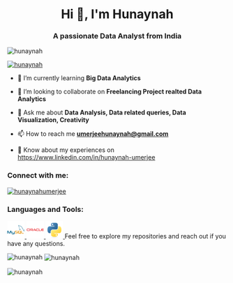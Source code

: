 <h1 align="center">Hi 👋, I'm Hunaynah</h1>
<h3 align="center">A passionate Data Analyst from India</h3>

<p align="left"> <img src="https://komarev.com/ghpvc/?username=hunaynah&label=Profile%20views&color=0e75b6&style=flat" alt="hunaynah" /> </p>

<p align="left"> <a href="https://github.com/ryo-ma/github-profile-trophy"><img src="https://github-profile-trophy.vercel.app/?username=hunaynah" alt="hunaynah" /></a> </p>

- 🌱 I’m currently learning **Big Data Analytics**

- 👯 I’m looking to collaborate on **Freelancing Project realted Data Analytics**

- 💬 Ask me about **Data Analysis, Data related queries, Data Visualization, Creativity**

- 📫 How to reach me
  **umerjeehunaynah@gmail.com**

- 📄 Know about my experiences on
  https://www.linkedin.com/in/hunaynah-umerjee
<h3 align="left">Connect with me:</h3>
<p align="left">
<a href="https://linkedin.com/in/hunaynahumerjee" target="blank"><img align="center" src="https://raw.githubusercontent.com/rahuldkjain/github-profile-readme-generator/master/src/images/icons/Social/linked-in-alt.svg" alt="hunaynahumerjee" height="30" width="40" /></a>
</p>

<h3 align="left">Languages and Tools:</h3>
<p align="left"> <a href="https://www.mysql.com/" target="_blank" rel="noreferrer"> <img src="https://raw.githubusercontent.com/devicons/devicon/master/icons/mysql/mysql-original-wordmark.svg" alt="mysql" width="40" height="40"/> </a> <a href="https://www.oracle.com/" target="_blank" rel="noreferrer"> <img src="https://raw.githubusercontent.com/devicons/devicon/master/icons/oracle/oracle-original.svg" alt="oracle" width="40" height="40"/> </a> <a href="https://www.python.org" target="_blank" rel="noreferrer"> <img src="https://raw.githubusercontent.com/devicons/devicon/master/icons/python/python-original.svg" alt="python" width="40" height="40"/> </a> 
Feel free to explore my repositories and reach out if you have any questions.
</p>

<p><img align="left" src="https://github-readme-stats.vercel.app/api/top-langs?username=hunaynah&show_icons=true&locale=en&layout=compact" alt="hunaynah" /></p>

<p>&nbsp;<img align="center" src="https://github-readme-stats.vercel.app/api?username=hunaynah&show_icons=true&locale=en" alt="hunaynah" /></p>

<p><img align="center" src="https://github-readme-streak-stats.herokuapp.com/?user=hunaynah&" alt="hunaynah" /></p>
